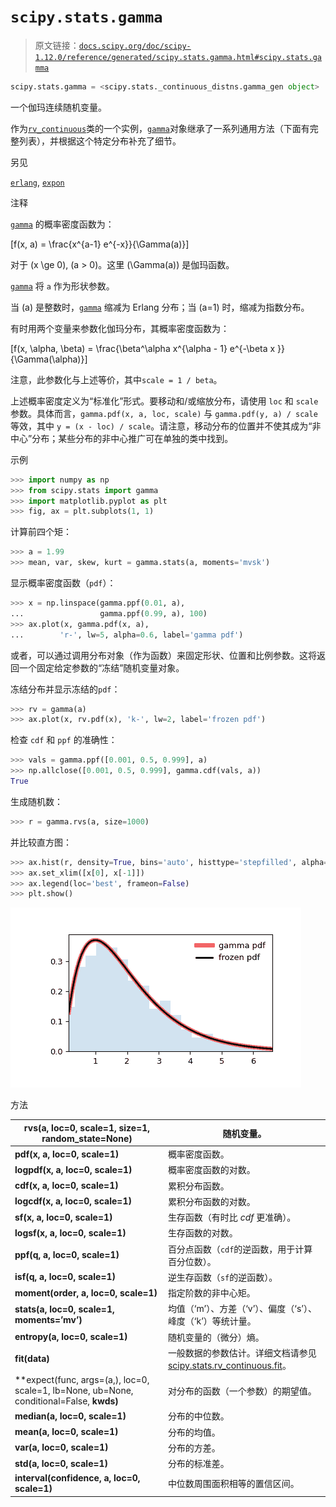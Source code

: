 # `scipy.stats.gamma`

> 原文链接：[`docs.scipy.org/doc/scipy-1.12.0/reference/generated/scipy.stats.gamma.html#scipy.stats.gamma`](https://docs.scipy.org/doc/scipy-1.12.0/reference/generated/scipy.stats.gamma.html#scipy.stats.gamma)

```py
scipy.stats.gamma = <scipy.stats._continuous_distns.gamma_gen object>
```

一个伽玛连续随机变量。

作为[`rv_continuous`](https://docs.scipy.org/doc/scipy-1.12.0/reference/generated/scipy.stats.rv_continuous.html#scipy.stats.rv_continuous)类的一个实例，[`gamma`](https://docs.scipy.org/doc/scipy-1.12.0/reference/generated/scipy.stats.gamma.html#scipy.stats.gamma)对象继承了一系列通用方法（下面有完整列表），并根据这个特定分布补充了细节。

另见

[`erlang`](https://docs.scipy.org/doc/scipy-1.12.0/reference/generated/scipy.stats.erlang.html#scipy.stats.erlang), [`expon`](https://docs.scipy.org/doc/scipy-1.12.0/reference/generated/scipy.stats.expon.html#scipy.stats.expon)

注释

[`gamma`](https://docs.scipy.org/doc/scipy-1.12.0/reference/generated/scipy.stats.gamma.html#scipy.stats.gamma) 的概率密度函数为：

\[f(x, a) = \frac{x^{a-1} e^{-x}}{\Gamma(a)}\]

对于 \(x \ge 0\), \(a > 0\)。这里 \(\Gamma(a)\) 是伽玛函数。

[`gamma`](https://docs.scipy.org/doc/scipy-1.12.0/reference/generated/scipy.stats.gamma.html#scipy.stats.gamma) 将 `a` 作为形状参数。

当 \(a\) 是整数时，[`gamma`](https://docs.scipy.org/doc/scipy-1.12.0/reference/generated/scipy.stats.gamma.html#scipy.stats.gamma) 缩减为 Erlang 分布；当 \(a=1\) 时，缩减为指数分布。

有时用两个变量来参数化伽玛分布，其概率密度函数为：

\[f(x, \alpha, \beta) = \frac{\beta^\alpha x^{\alpha - 1} e^{-\beta x }}{\Gamma(\alpha)}\]

注意，此参数化与上述等价，其中`scale = 1 / beta`。

上述概率密度定义为“标准化”形式。要移动和/或缩放分布，请使用 `loc` 和 `scale` 参数。具体而言，`gamma.pdf(x, a, loc, scale)` 与 `gamma.pdf(y, a) / scale` 等效，其中 `y = (x - loc) / scale`。请注意，移动分布的位置并不使其成为“非中心”分布；某些分布的非中心推广可在单独的类中找到。

示例

```py
>>> import numpy as np
>>> from scipy.stats import gamma
>>> import matplotlib.pyplot as plt
>>> fig, ax = plt.subplots(1, 1) 
```

计算前四个矩：

```py
>>> a = 1.99
>>> mean, var, skew, kurt = gamma.stats(a, moments='mvsk') 
```

显示概率密度函数（`pdf`）：

```py
>>> x = np.linspace(gamma.ppf(0.01, a),
...                 gamma.ppf(0.99, a), 100)
>>> ax.plot(x, gamma.pdf(x, a),
...        'r-', lw=5, alpha=0.6, label='gamma pdf') 
```

或者，可以通过调用分布对象（作为函数）来固定形状、位置和比例参数。这将返回一个固定给定参数的“冻结”随机变量对象。

冻结分布并显示冻结的`pdf`：

```py
>>> rv = gamma(a)
>>> ax.plot(x, rv.pdf(x), 'k-', lw=2, label='frozen pdf') 
```

检查 `cdf` 和 `ppf` 的准确性：

```py
>>> vals = gamma.ppf([0.001, 0.5, 0.999], a)
>>> np.allclose([0.001, 0.5, 0.999], gamma.cdf(vals, a))
True 
```

生成随机数：

```py
>>> r = gamma.rvs(a, size=1000) 
```

并比较直方图：

```py
>>> ax.hist(r, density=True, bins='auto', histtype='stepfilled', alpha=0.2)
>>> ax.set_xlim([x[0], x[-1]])
>>> ax.legend(loc='best', frameon=False)
>>> plt.show() 
```

![../../_images/scipy-stats-gamma-1.png](img/0a49249504d75e7803816d5f9aaba9b8.png)

方法

| **rvs(a, loc=0, scale=1, size=1, random_state=None)** | 随机变量。 |
| --- | --- |
| **pdf(x, a, loc=0, scale=1)** | 概率密度函数。 |
| **logpdf(x, a, loc=0, scale=1)** | 概率密度函数的对数。 |
| **cdf(x, a, loc=0, scale=1)** | 累积分布函数。 |
| **logcdf(x, a, loc=0, scale=1)** | 累积分布函数的对数。 |
| **sf(x, a, loc=0, scale=1)** | 生存函数（有时比 *cdf* 更准确）。 |
| **logsf(x, a, loc=0, scale=1)** | 生存函数的对数。 |
| **ppf(q, a, loc=0, scale=1)** | 百分点函数（`cdf`的逆函数，用于计算百分位数）。 |
| **isf(q, a, loc=0, scale=1)** | 逆生存函数（`sf`的逆函数）。 |
| **moment(order, a, loc=0, scale=1)** | 指定阶数的非中心矩。 |
| **stats(a, loc=0, scale=1, moments=’mv’)** | 均值（‘m’）、方差（‘v’）、偏度（‘s’）、峰度（‘k’）等统计量。 |
| **entropy(a, loc=0, scale=1)** | 随机变量的（微分）熵。 |
| **fit(data)** | 一般数据的参数估计。详细文档请参见 [scipy.stats.rv_continuous.fit](https://docs.scipy.org/doc/scipy/reference/generated/scipy.stats.rv_continuous.fit.html#scipy.stats.rv_continuous.fit)。 |
| **expect(func, args=(a,), loc=0, scale=1, lb=None, ub=None, conditional=False, **kwds)** | 对分布的函数（一个参数）的期望值。 |
| **median(a, loc=0, scale=1)** | 分布的中位数。 |
| **mean(a, loc=0, scale=1)** | 分布的均值。 |
| **var(a, loc=0, scale=1)** | 分布的方差。 |
| **std(a, loc=0, scale=1)** | 分布的标准差。 |
| **interval(confidence, a, loc=0, scale=1)** | 中位数周围面积相等的置信区间。 |
